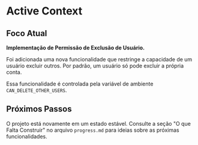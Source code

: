# Active Context

## Foco Atual

**Implementação de Permissão de Exclusão de Usuário.**

Foi adicionada uma nova funcionalidade que restringe a capacidade de um usuário excluir outros. Por padrão, um usuário só pode excluir a própria conta.

Essa funcionalidade é controlada pela variável de ambiente `CAN_DELETE_OTHER_USERS`.

## Próximos Passos

O projeto está novamente em um estado estável. Consulte a seção "O que Falta Construir" no arquivo `progress.md` para ideias sobre as próximas funcionalidades. 